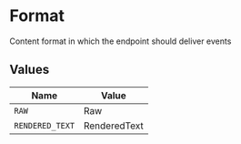 # Format

Content format in which the endpoint should deliver events


## Values

| Name            | Value           |
| --------------- | --------------- |
| `RAW`           | Raw             |
| `RENDERED_TEXT` | RenderedText    |
